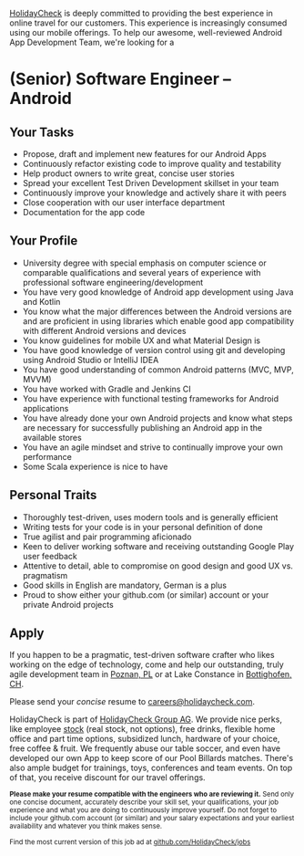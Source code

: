[HolidayCheck](http://www.holidaycheck.de/) is deeply committed to providing the best experience in online travel for our customers. This experience is increasingly consumed using our mobile offerings. To help our awesome, well-reviewed Android App Development Team, we're looking for a

# (Senior) Software Engineer – Android

## Your Tasks
- Propose, draft and implement new features for our Android Apps
- Continuously refactor existing code to improve quality and testability
- Help product owners to write great, concise user stories
- Spread your excellent Test Driven Development skillset in your team
- Continuously improve your knowledge and actively share it with peers
- Close cooperation with our user interface department
- Documentation for the app code

## Your Profile
- University degree with special emphasis on computer science or comparable qualifications and several years of experience with professional software engineering/development
- You have very good knowledge of Android app development using Java and Kotlin
- You know what the major differences between the Android versions are and are proficient in using libraries which enable good app compatibility with different Android versions and devices
- You know guidelines for mobile UX and what Material Design is
- You have good knowledge of version control using git and developing using Android Studio or IntelliJ IDEA
- You have good understanding of common Android patterns (MVC, MVP, MVVM)
- You have worked with Gradle and Jenkins CI
- You have experience with functional testing frameworks for Android applications
- You have already done your own Android projects and know what steps are necessary for successfully publishing an Android app in the available stores
- You have an agile mindset and strive to continually improve your own performance
- Some Scala experience is nice to have

## Personal Traits
- Thoroughly test-driven, uses modern tools and is generally efficient
- Writing tests for your code is in your personal definition of done
- True agilist and pair programming aficionado
- Keen to deliver working software and receiving outstanding Google Play user feedback
- Attentive to detail, able to compromise on good design and good UX vs. pragmatism
- Good skills in English are mandatory, German is a plus
- Proud to show either your github.com (or similar) account or your private Android projects

## Apply

If you happen to be a pragmatic, test-driven software crafter who likes working on the edge of technology, come and help our outstanding, truly agile development team in [Poznan, PL](https://goo.gl/maps/WrB2FzUeyWN2) or at Lake Constance in [Bottighofen, CH](https://goo.gl/maps/X7bZ3).

Please send your *concise* resume to [careers@holidaycheck.com](mailto:careers@holidaycheck.com).

HolidayCheck is part of [HolidayCheck Group AG](https://www.holidaycheckgroup.com/). We provide nice perks, like employee [stock](https://www.google.com/finance?q=ETR:HOC) (real stock, not options), free drinks, flexible home office and part time options, subsidized lunch, hardware of your choice, free coffee & fruit. We frequently abuse our table soccer, and even have developed our own App to keep score of our Pool Billards matches. There's also ample budget for trainings, toys, conferences and team events. On top of that, you receive discount for our travel offerings.


<sub>**Please make your resume compatible with the engineers who are reviewing it.** Send only one concise document, accurately describe your skill set, your qualifications, your job experience and what you are doing to continuously improve yourself. Do not forget to include your github.com account (or similar) and your salary expectations and your earliest availability and whatever you think makes sense.</sub>


<sub>Find the most current version of this job ad at [github.com/HolidayCheck/jobs](github.com/HolidayCheck/jobs)</sub>
